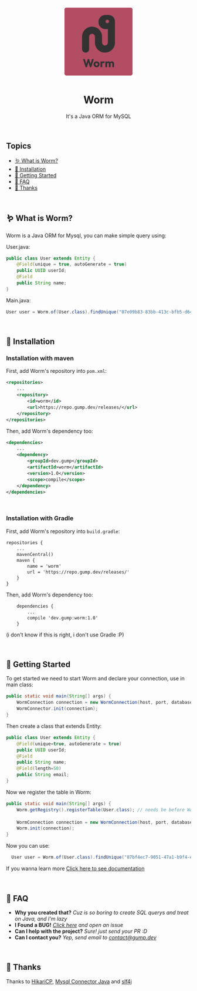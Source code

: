 <div align="center">
    <img width="200px" src="worm.png" />
    <h1>Worm</h1>
    <p>It's a Java ORM for MySQL</p>
</div>

<br>

## Topics
- [🪱 What is Worm?](#whatismars)
- [🔧 Installation](#installation)
- [📝 Getting Started](#getting-started)
- [🤔 FAQ](#faq)
- [🙏 Thanks](#thanks)

<br>
<a id="whatismars"></a>

## 🪱 What is Worm?

Worm is a Java ORM for Mysql, you can make simple query using:


User.java:
```java
public class User extends Entity {
    @Field(unique = true, autoGenerate = true)
    public UUID userId;
    @Field
    public String name;
}
```


Main.java:
```java
User user = Worm.of(User.class).findUnique("07e09b83-83bb-413c-bfb5-d64e8742f8f0");
```


<br>
<a id="installation"></a>

## 🔧 Installation

### Installation with maven
First, add Worm's repository into ```pom.xml```:
```xml
<repositories>
    ...
    <repository>
        <id>worm</id>
        <url>https://repo.gump.dev/releases/</url>
    </repository>
</repositories>
```

Then, add Worm's dependency too:
```xml
<dependencies>
    ...
    <dependency>
        <groupId>dev.gump</groupId>
        <artifactId>worm</artifactId>
        <version>1.0</version>
        <scope>compile</scope>
    </dependency>
</dependencies>
```

<br>

### Installation with Gradle
First, add Worm's repository into ```build.gradle```:
```
repositories {
    ...
    mavenCentral()
    maven {
        name = 'worm'
        url = 'https://repo.gump.dev/releases/'
    }
}
```

Then, add Worm's dependency too:
```
    dependencies {
        ...
        compile 'dev.gump:worm:1.0'
    }
```
(i don't know if this is right, i don't use Gradle :P)

<br>
<a id="getting-started"></a>

## 📝 Getting Started

To get started we need to start Worm and declare your connection, use in main class:
```java
public static void main(String[] args) {
    WormConnection connection = new WormConnection(host, port, database, user, password);
    WormConnector.init(connection);
}
```

Then create a class that extends Entity:
```java
public class User extends Entity {
    @Field(unique=true, autoGenerate = true)
    public UUID userId; 
    @Field
    public String name;
    @Field(length=50)
    public String email;
}
```

Now we register the table in Worm:
```java
public static void main(String[] args) {
    Worm.getRegistry().registerTable(User.class); // needs be before Worm.init()
        
    WormConnection connection = new WormConnection(host, port, database, user, password);
    Worm.init(connection);
}
```

Now you can use:
```java
  User user = Worm.of(User.class).findUnique("87bf4ec7-9051-47a1-b9f4-eea9b9ed8959");
```

If you wanna learn more [Click here to see documentation](https://github.com/GumpDev/worm/wiki) 

<br>
<a id="faq"></a>

## 🤔 FAQ

- **Why you created that?** *Cuz is so boring to create SQL querys and treat on Java, and I'm lazy*
- **I Found a BUG!** *[Click here](https://github.com/GumpDev/worm/issues) and open an issue*
- **Can I help with the project?** *Sure! just send your PR :D*
- **Can I contact you?** *Yep, send email to contact@gump.dev*

<br>
<a id="thanks"></a>

## 🙏 Thanks
Thanks to [HikariCP](https://mvnrepository.com/artifact/com.zaxxer/HikariCP), [Mysql Connector Java](https://mvnrepository.com/artifact/mysql/mysql-connector-java) and [slf4j](https://mvnrepository.com/artifact/org.slf4j)

